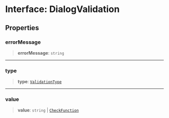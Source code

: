# Interface: DialogValidation

## Properties

### errorMessage

> **errorMessage**: `string`

***

### type

> **type**: [`ValidationType`](/reference/structures/Dialog/enumerations/ValidationType.md)

***

### value

> **value**: `string` \| [`CheckFunction`](/reference/structures/Dialog/type-aliases/CheckFunction.md)

